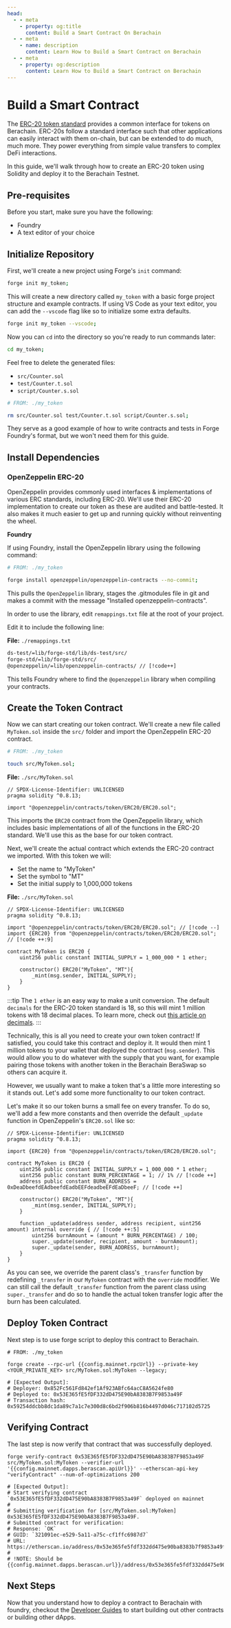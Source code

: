 ```yaml
---
head:
  - - meta
    - property: og:title
      content: Build a Smart Contract On Berachain
  - - meta
    - name: description
      content: Learn How to Build a Smart Contract on Berachain
  - - meta
    - property: og:description
      content: Learn How to Build a Smart Contract on Berachain
---
```


<script setup>
  import config from '@berachain/config/constants.json';
</script>

# Build a Smart Contract

The [ERC-20 token standard](https://ethereum.org/en/developers/docs/standards/tokens/erc-20/) provides a common interface for tokens on Berachain. ERC-20s follow a standard interface such that other applications can easily interact with them on-chain, but can be extended to do much, much more. They power everything from simple value transfers to complex DeFi interactions.

In this guide, we'll walk through how to create an ERC-20 token using Solidity and deploy it to the Berachain Testnet.

## Pre-requisites

Before you start, make sure you have the following:

- Foundry
- A text editor of your choice

## Initialize Repository

First, we'll create a new project using Forge's `init` command:

```bash
forge init my_token;
```

This will create a new directory called `my_token` with a basic forge project structure and example contracts. If using VS Code as your text editor, you can add the `--vscode` flag like so to initialize some extra defaults.

```bash
forge init my_token --vscode;
```

Now you can `cd` into the directory so you're ready to run commands later:

```bash
cd my_token;
```

Feel free to delete the generated files:

- `src/Counter.sol`
- `test/Counter.t.sol`
- `script/Counter.s.sol`

```bash
# FROM: ./my_token

rm src/Counter.sol test/Counter.t.sol script/Counter.s.sol;
```

They serve as a good example of how to write contracts and tests in Forge Foundry's format, but we won't need them for this guide.

## Install Dependencies

### OpenZeppelin ERC-20

OpenZeppelin provides commonly used interfaces & implementations of various ERC standards, including ERC-20. We'll use their ERC-20 implementation to create our token as these are audited and battle-tested. It also makes it much easier to get up and running quickly without reinventing the wheel.

**Foundry**

If using Foundry, install the OpenZeppelin library using the following command:

```bash
# FROM: ./my_token

forge install openzeppelin/openzeppelin-contracts --no-commit;
```

This pulls the `OpenZeppelin` library, stages the .gitmodules file in git and makes a commit with the message "Installed openzeppelin-contracts".

In order to use the library, edit `remappings.txt` file at the root of your project.

Edit it to include the following line:

**File:** `./remappings.txt`

```txt
ds-test/=lib/forge-std/lib/ds-test/src/
forge-std/=lib/forge-std/src/
@openzeppelin/=lib/openzeppelin-contracts/ // [!code++]
```

This tells Foundry where to find the `@openzeppelin` library when compiling your contracts.

## Create the Token Contract

Now we can start creating our token contract. We'll create a new file called `MyToken.sol` inside the `src/` folder and import the OpenZeppelin ERC-20 contract.

```bash
# FROM: ./my_token

touch src/MyToken.sol;
```

**File:** `./src/MyToken.sol`

```solidity
// SPDX-License-Identifier: UNLICENSED
pragma solidity ^0.8.13;

import "@openzeppelin/contracts/token/ERC20/ERC20.sol";
```

This imports the `ERC20` contract from the OpenZeppelin library, which includes basic implementations of all of the functions in the ERC-20 standard. We'll use this as the base for our token contract.

Next, we'll create the actual contract which extends the ERC-20 contract we imported.
With this token we will:

- Set the name to "MyToken"
- Set the symbol to "MT"
- Set the initial supply to 1,000,000 tokens

**File:** `./src/MyToken.sol`

```solidity
// SPDX-License-Identifier: UNLICENSED
pragma solidity ^0.8.13;

import "@openzeppelin/contracts/token/ERC20/ERC20.sol"; // [!code --]
import {ERC20} from "@openzeppelin/contracts/token/ERC20/ERC20.sol"; // [!code ++:9]

contract MyToken is ERC20 {
    uint256 public constant INITIAL_SUPPLY = 1_000_000 * 1 ether;

    constructor() ERC20("MyToken", "MT"){
        _mint(msg.sender, INITIAL_SUPPLY);
    }
}
```

:::tip
The `1 ether` is an easy way to make a unit conversion. The default `decimals` for the ERC-20 token standard is 18, so this will mint 1 million tokens with 18 decimal places. To learn more, check out [this article on decimals](https://docs.openzeppelin.com/contracts/3.x/erc20#a-note-on-decimals).
:::

Technically, this is all you need to create your own token contract! If satisfied, you could take this contract and deploy it. It would then mint 1 million tokens to your wallet that deployed the contract (`msg.sender`). This would allow you to do whatever with the supply that you want, for example pairing those tokens with another token in the Berachain BeraSwap so others can acquire it.

However, we usually want to make a token that's a little more interesting so it stands out. Let's add some more functionality to our token contract.

Let's make it so our token burns a small fee on every transfer. To do so, we'll add a few more constants and then override the default `_update` function in OpenZeppelin's `ERC20.sol` like so:

```solidity
// SPDX-License-Identifier: UNLICENSED
pragma solidity ^0.8.13;

import {ERC20} from "@openzeppelin/contracts/token/ERC20/ERC20.sol";

contract MyToken is ERC20 {
    uint256 public constant INITIAL_SUPPLY = 1_000_000 * 1 ether;
    uint256 public constant BURN_PERCENTAGE = 1; // 1% // [!code ++]
    address public constant BURN_ADDRESS = 0xDeaDbeefdEAdbeefdEadbEEFdeadbeEFdEaDbeeF; // [!code ++]

    constructor() ERC20("MyToken", "MT"){
        _mint(msg.sender, INITIAL_SUPPLY);
    }

    function _update(address sender, address recipient, uint256 amount) internal override { // [!code ++:5]
        uint256 burnAmount = (amount * BURN_PERCENTAGE) / 100;
        super._update(sender, recipient, amount - burnAmount);
        super._update(sender, BURN_ADDRESS, burnAmount);
    }
}
```

As you can see, we override the parent class's `_transfer` function by redefining `_transfer` in our `MyToken` contract with the `override` modifier. We can still call the default `_transfer` function from the parent class using `super._transfer` and do so to handle the actual token transfer logic after the burn has been calculated.

## Deploy Token Contract

Next step is to use forge script to deploy this contract to Berachain.

```bash-vue
# FROM: ./my_token

forge create --rpc-url {{config.mainnet.rpcUrl}} --private-key <YOUR_PRIVATE_KEY> src/MyToken.sol:MyToken --legacy;

# [Expected Output]:
# Deployer: 0x852Fc561Fd842ef1Af923ABfc64acC8A5624fe80
# Deployed to: 0x53E365fE5fDF332dD475E90bA8383B7F9853a49F
# Transaction hash: 0x59254ddcbb8dc1da89c7a1c7e300d8c6bd2f906b816b4497d046c717102d5725
```

## Verifying Contract

The last step is now verify that contract that was successfully deployed.

<!-- https://api.routescan.io/v2/network/testnet/evm/80084/etherscan -->

```bash-vue
forge verify-contract 0x53E365fE5fDF332dD475E90bA8383B7F9853a49F src/MyToken.sol:MyToken --verifier-url '{{config.mainnet.dapps.berascan.apiUrl}}' --etherscan-api-key "verifyContract" --num-of-optimizations 200

# [Expected Output]:
# Start verifying contract `0x53E365fE5fDF332dD475E90bA8383B7F9853a49F` deployed on mainnet
#
# Submitting verification for [src/MyToken.sol:MyToken] 0x53E365fE5fDF332dD475E90bA8383B7F9853a49F.
# Submitted contract for verification:
# Response: `OK`
# GUID: `321091ec-e529-5a11-a75c-cf1ffc6987d7`
# URL: https://etherscan.io/address/0x53e365fe5fdf332dd475e90ba8383b7f9853a49f
#
# !NOTE: Should be {{config.mainnet.dapps.berascan.url}}/address/0x53e365fe5fdf332dd475e90ba8383b7f9853a49f
```

## Next Steps

Now that you understand how to deploy a contract to Berachain with foundry, checkout the [Developer Guides](/developers/guides/community-guides) to start building out other contracts or building other dApps.

